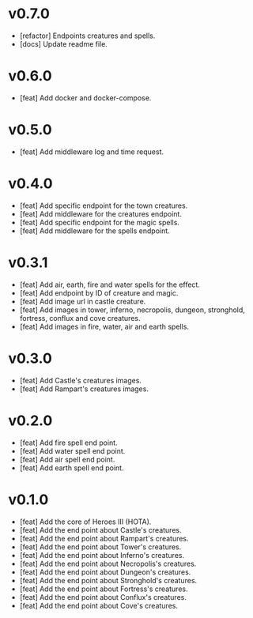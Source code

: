 # v0.7.0

- [refactor] Endpoints creatures and spells.
- [docs] Update readme file.

# v0.6.0

- [feat] Add docker and docker-compose.

# v0.5.0

- [feat] Add middleware log and time request.

# v0.4.0

- [feat] Add specific endpoint for the town creatures.
- [feat] Add middleware for the creatures endpoint.
- [feat] Add specific endpoint for the magic spells.
- [feat] Add middleware for the spells endpoint.

# v0.3.1

- [feat] Add air, earth, fire and water spells for the effect.
- [feat] Add endpoint by ID of creature and magic.
- [feat] Add image url in castle creature.
- [feat] Add images in tower, inferno, necropolis, dungeon, stronghold, fortress,
  conflux and cove creatures.
- [feat] Add images in fire, water, air and earth spells.

# v0.3.0

- [feat] Add Castle's creatures images.
- [feat] Add Rampart's creatures images.

# v0.2.0

- [feat] Add fire spell end point.
- [feat] Add water spell end point.
- [feat] Add air spell end point.
- [feat] Add earth spell end point.

# v0.1.0

- [feat] Add the core of Heroes III (HOTA).
- [feat] Add the end point about Castle's creatures.
- [feat] Add the end point about Rampart's creatures.
- [feat] Add the end point about Tower's creatures.
- [feat] Add the end point about Inferno's creatures.
- [feat] Add the end point about Necropolis's creatures.
- [feat] Add the end point about Dungeon's creatures.
- [feat] Add the end point about Stronghold's creatures.
- [feat] Add the end point about Fortress's creatures.
- [feat] Add the end point about Conflux's creatures.
- [feat] Add the end point about Cove's creatures.
